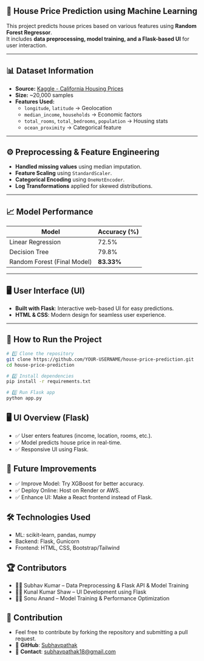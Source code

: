 ## 🏡 House Price Prediction using Machine Learning

This project predicts house prices based on various features using **Random Forest Regressor**.  
It includes **data preprocessing, model training, and a Flask-based UI** for user interaction.  

---

## 📊 Dataset Information
- **Source:** [Kaggle - California Housing Prices](https://www.kaggle.com/datasets)  
- **Size:** ~20,000 samples  
- **Features Used:**
  - `longitude`, `latitude` → Geolocation  
  - `median_income`, `households` → Economic factors  
  - `total_rooms`, `total_bedrooms`, `population` → Housing stats  
  - `ocean_proximity` → Categorical feature  

---

## ⚙️ Preprocessing & Feature Engineering
- **Handled missing values** using median imputation.
- **Feature Scaling** using `StandardScaler`.
- **Categorical Encoding** using `OneHotEncoder`.
- **Log Transformations** applied for skewed distributions.

---

## 📈 Model Performance
| Model                 | Accuracy (%) |
|----------------------|-------------|
| Linear Regression   | 72.5%       |
| Decision Tree       | 79.8%       |
| Random Forest (Final Model) | **83.33%** |

---

## 🖥️ User Interface (UI)
- **Built with Flask**: Interactive web-based UI for easy predictions.
- **HTML & CSS**: Modern design for seamless user experience.

---

## 🚀 How to Run the Project
```bash
# 1️⃣ Clone the repository
git clone https://github.com/YOUR-USERNAME/house-price-prediction.git
cd house-price-prediction

# 2️⃣ Install dependencies
pip install -r requirements.txt

# 3️⃣ Run Flask app
python app.py
```

## 🖥️ UI Overview (Flask)
- ✅ User enters features (income, location, rooms, etc.).
- ✅ Model predicts house price in real-time.
- ✅ Responsive UI using Flask.

## 🔧 Future Improvements
- ✅ Improve Model: Try XGBoost for better accuracy.
- ✅ Deploy Online: Host on Render or AWS.
- ✅ Enhance UI: Make a React frontend instead of Flask.

## 🛠 Technologies Used
- ML: scikit-learn, pandas, numpy
- Backend: Flask, Gunicorn
- Frontend: HTML, CSS, Bootstrap/Tailwind
## 🏆 Contributors
- 👨‍💻 Subhav Kumar – Data Preprocessing & Flask API & Model Training 
- 👨‍💻 Kunal Kumar Shaw – UI Development using Flask
- 👨‍💻 Sonu Anand – Model Training & Performance Optimization

## 🤝 Contribution
- Feel free to contribute by forking the repository and submitting a pull request.
- 🔗 **GitHub**: [Subhavpathak](https://github.com/Subhavpathak)  
- 📧 **Contact**: [subhavpathak18@gmail.com](mailto:subhavpathak18@gmail.com) 

